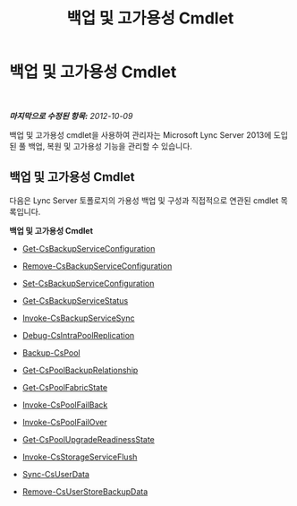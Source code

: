 ﻿---
title: 백업 및 고가용성 Cmdlet
TOCTitle: 백업 및 고가용성 Cmdlet
ms:assetid: 5aff41a3-7a0e-4c51-9d5f-7f08e36bf046
ms:mtpsurl: https://technet.microsoft.com/ko-kr/library/JJ204925(v=OCS.15)
ms:contentKeyID: 49303745
ms.date: 08/24/2015
mtps_version: v=OCS.15
ms.translationtype: HT
---

# 백업 및 고가용성 Cmdlet

 

_**마지막으로 수정된 항목:** 2012-10-09_

백업 및 고가용성 cmdlet을 사용하여 관리자는 Microsoft Lync Server 2013에 도입된 풀 백업, 복원 및 고가용성 기능을 관리할 수 있습니다.

## 백업 및 고가용성 Cmdlet

다음은 Lync Server 토폴로지의 가용성 백업 및 구성과 직접적으로 연관된 cmdlet 목록입니다.

**백업 및 고가용성 Cmdlet**

  - [Get-CsBackupServiceConfiguration](get-csbackupserviceconfiguration.md)

  - [Remove-CsBackupServiceConfiguration](remove-csbackupserviceconfiguration.md)

  - [Set-CsBackupServiceConfiguration](set-csbackupserviceconfiguration.md)

  - [Get-CsBackupServiceStatus](get-csbackupservicestatus.md)

  - [Invoke-CsBackupServiceSync](invoke-csbackupservicesync.md)

  - [Debug-CsIntraPoolReplication](debug-csintrapoolreplication.md)

  - [Backup-CsPool](backup-cspool.md)

  - [Get-CsPoolBackupRelationship](get-cspoolbackuprelationship.md)

  - [Get-CsPoolFabricState](get-cspoolfabricstate.md)

  - [Invoke-CsPoolFailBack](invoke-cspoolfailback.md)

  - [Invoke-CsPoolFailOver](invoke-cspoolfailover.md)

  - [Get-CsPoolUpgradeReadinessState](get-cspoolupgradereadinessstate.md)

  - [Invoke-CsStorageServiceFlush](invoke-csstorageserviceflush.md)

  - [Sync-CsUserData](sync-csuserdata.md)

  - [Remove-CsUserStoreBackupData](remove-csuserstorebackupdata.md)

